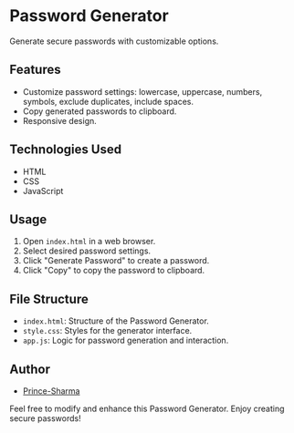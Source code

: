 # Password Generator

Generate secure passwords with customizable options.

## Features

- Customize password settings: lowercase, uppercase, numbers, symbols, exclude duplicates, include spaces.
- Copy generated passwords to clipboard.
- Responsive design.

## Technologies Used

- HTML
- CSS
- JavaScript

## Usage

1. Open `index.html` in a web browser.
2. Select desired password settings.
3. Click "Generate Password" to create a password.
4. Click "Copy" to copy the password to clipboard.

## File Structure

- `index.html`: Structure of the Password Generator.
- `style.css`: Styles for the generator interface.
- `app.js`: Logic for password generation and interaction.

## Author

- [Prince-Sharma](https://github.com/Prince-Sharmaa0)

Feel free to modify and enhance this Password Generator. Enjoy creating secure passwords!
